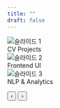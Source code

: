 ```yaml
---
title: ""
draft: false
---
```


<link rel="stylesheet" href="/css/slider.css">

<div class="hb-fullbleed">
  <div class="hb-slider" aria-label="Image slider">
    <div class="hb-slide active">
      <img src="/media/slide1.jpeg" alt="슬라이드 1">
      <div class="hb-caption">CV Projects</div>
    </div>
    <div class="hb-slide">
      <img src="/media/slide2.jpeg" alt="슬라이드 2">
      <div class="hb-caption">Frontend UI</div>
    </div>
    <div class="hb-slide">
      <img src="/media/slide3.jpeg" alt="슬라이드 3">
      <div class="hb-caption">NLP & Analytics</div>
    </div>

  <button class="hb-nav hb-prev" aria-label="이전">‹</button>
  <button class="hb-nav hb-next" aria-label="다음">›</button>

  <div class="hb-dots" aria-hidden="true"></div>
  </div>
</div>

<script defer src="/js/slider.js"></script>